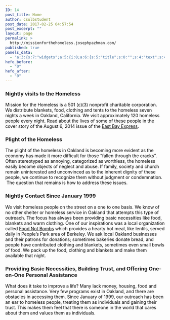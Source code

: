 ```yaml
---
ID: 14
post_title: Home
author: csulbstudent
post_date: 2017-02-25 04:57:54
post_excerpt: ""
layout: page
permalink: >
  http://missionforthehomeless.josephpazhman.com/
published: true
panels_data:
  - 'a:3:{s:7:"widgets";a:5:{i:0;a:6:{s:5:"title";s:0:"";s:4:"text";s:43:"<div class="usual usage">[wds id="1"]</div>";s:20:"text_selected_editor";s:7:"tinymce";s:5:"autop";b:1;s:12:"_sow_form_id";s:13:"58cc216e584da";s:11:"panels_info";a:7:{s:5:"class";s:31:"SiteOrigin_Widget_Editor_Widget";s:3:"raw";b:0;s:4:"grid";i:0;s:4:"cell";i:0;s:2:"id";i:0;s:9:"widget_id";s:36:"52595009-2ba9-4dc0-ab86-9ab5f2e665ca";s:5:"style";a:1:{s:18:"background_display";s:4:"tile";}}}i:1;a:6:{s:5:"title";s:30:"Nightly visits to the Homeless";s:4:"text";s:508:"<p><span style="color: #000000;">Mission for the Homeless is a 501 (c)(3) nonprofit charitable corporation. We distribute blankets, food, clothing and tents to the homeless seven nights a week in Oakland, California. We visit approximately 120 homeless people every night. Read about the lives of some of these people in the cover story of the August 6, 2014 issue of the <a style="color: #000000;" href="http://www.eastbayexpress.com/general/flash/2014/08-06-2014/">East Bay Express</a>. </span></p>";s:20:"text_selected_editor";s:7:"tinymce";s:5:"autop";b:1;s:12:"_sow_form_id";s:13:"58cc20f3bc822";s:11:"panels_info";a:7:{s:5:"class";s:31:"SiteOrigin_Widget_Editor_Widget";s:3:"raw";b:0;s:4:"grid";i:1;s:4:"cell";i:0;s:2:"id";i:1;s:9:"widget_id";s:36:"52595009-2ba9-4dc0-ab86-9ab5f2e665ca";s:5:"style";a:3:{s:7:"padding";s:23:"-20px -20px -20px -20px";s:18:"background_display";s:4:"tile";s:10:"font_color";s:7:"#000000";}}}i:2;a:6:{s:5:"title";s:22:"Plight of the Homeless";s:4:"text";s:539:"<p><span style="color: #000000;">The plight of the homeless in Oakland is becoming more evident as the economy has made it more difficult for those “fallen through the cracks”. Often stereotyped as annoying, categorized as worthless, the homeless easily become objects of neglect and abuse. If family, society and church remain uninterested and unconvinced as to the inherent dignity of these people, we continue to recognize them without judgment or condemnation.  The question that remains is how to address these issues.</span></p>";s:20:"text_selected_editor";s:7:"tinymce";s:5:"autop";b:1;s:12:"_sow_form_id";s:13:"58cc21af0c60f";s:11:"panels_info";a:7:{s:5:"class";s:31:"SiteOrigin_Widget_Editor_Widget";s:3:"raw";b:0;s:4:"grid";i:1;s:4:"cell";i:0;s:2:"id";i:2;s:9:"widget_id";s:36:"52595009-2ba9-4dc0-ab86-9ab5f2e665ca";s:5:"style";a:2:{s:18:"background_display";s:4:"tile";s:10:"font_color";s:7:"#000000";}}}i:3;a:6:{s:5:"title";s:34:"Nightly Contact Since January 1999";s:4:"text";s:783:"<p><span style="color: #000000;">We visit homeless people on the street on a one to one basis. We know of no other shelter or homeless service in Oakland that attempts this type of outreach. The focus has always been providing basic necessities like food, blankets and warm clothing. One of our inspirations was a local organization called <a style="color: #000000;" href="http://ebfnb.org/">Food Not Bombs</a> which provides a hearty hot meal, like lentils, served daily in People’s Park area of Berkeley. We ask local Oakland businesses and their patrons for donations; sometimes bakeries donate bread, and people have contributed clothing and blankets, sometimes even small bowls of food. We pack up the food, clothing and blankets and make them available that night.</span></p>";s:20:"text_selected_editor";s:7:"tinymce";s:5:"autop";b:1;s:12:"_sow_form_id";s:13:"58cc20e809fe1";s:11:"panels_info";a:7:{s:5:"class";s:31:"SiteOrigin_Widget_Editor_Widget";s:3:"raw";b:0;s:4:"grid";i:1;s:4:"cell";i:1;s:2:"id";i:3;s:9:"widget_id";s:36:"52595009-2ba9-4dc0-ab86-9ab5f2e665ca";s:5:"style";a:2:{s:18:"background_display";s:4:"tile";s:10:"font_color";s:7:"#000000";}}}i:4;a:6:{s:5:"title";s:88:"Providing Basic Necessities, Building Trust, and Offering One-on-One Personal Assistance";s:4:"text";s:451:"<p><span style="color: #000000;">What does it take to improve a life? Many lack money, housing, food and personal assistance. Very few programs exist in Oakland, and there are obstacles in accessing them. Since January of 1999, our outreach has been an ear to homeless people, treating them as individuals and gaining their trust. This makes them feel that there is someone in the world that cares about them and values them as individuals.</span></p>";s:20:"text_selected_editor";s:7:"tinymce";s:5:"autop";b:1;s:12:"_sow_form_id";s:13:"58cc21ad183af";s:11:"panels_info";a:7:{s:5:"class";s:31:"SiteOrigin_Widget_Editor_Widget";s:3:"raw";b:0;s:4:"grid";i:1;s:4:"cell";i:1;s:2:"id";i:4;s:9:"widget_id";s:36:"52595009-2ba9-4dc0-ab86-9ab5f2e665ca";s:5:"style";a:2:{s:18:"background_display";s:4:"tile";s:10:"font_color";s:7:"#000000";}}}}s:5:"grids";a:2:{i:0;a:2:{s:5:"cells";i:1;s:5:"style";a:0:{}}i:1;a:2:{s:5:"cells";i:2;s:5:"style";a:4:{s:13:"bottom_margin";s:5:"-30px";s:6:"gutter";s:4:"50px";s:27:"background_image_attachment";b:0;s:18:"background_display";s:4:"tile";}}}s:10:"grid_cells";a:3:{i:0;a:2:{s:4:"grid";i:0;s:6:"weight";i:1;}i:1;a:2:{s:4:"grid";i:1;s:6:"weight";d:0.5;}i:2;a:2:{s:4:"grid";i:1;s:6:"weight";d:0.5;}}}'
hefo_before:
  - "0"
hefo_after:
  - "0"
---
```

<style>
.wds_bigplay_0,
.wds_slideshow_image_0,
.wds_slideshow_video_0 {
display: block;
}
.wds_bulframe_0 {
display: none; 
background-image: url(''); 
margin: 0px;  
position: absolute;
z-index: 3;
-webkit-transition: left 1s, right 1s;
transition: left 1s, right 1s;
width: 240px;
height: 120px;
}
#wds_container1_0 #wds_container2_0 {
text-align: center;
margin: 0px ;
visibility: hidden;
}
#wds_container1_0 #wds_container2_0 .wds_slideshow_image_wrap_0,
#wds_container1_0 #wds_container2_0 .wds_slideshow_image_wrap_0 * {
box-sizing: border-box;
-moz-box-sizing: border-box;
-webkit-box-sizing: border-box;
}
#wds_container1_0 #wds_container2_0 .wds_slideshow_image_wrap_0 {
background-color: rgba(0, 0, 0, 0.00);
border-width: 0px;
border-style: none;
border-color: #000000;
border-radius: ;
border-collapse: collapse;
display: inline-block;
position: relative;
text-align: center;
width: 100%;
max-width: 800px;
box-shadow: ;
overflow: hidden;
z-index: 0;
}
#wds_container1_0 #wds_container2_0 .wds_slideshow_image_0 {
padding: 0 !important;
margin: 0 !important;
float: none !important;
vertical-align: middle;
background-position: center center;
background-repeat: no-repeat;
background-size: cover;
width: 100%;
}
#wds_container1_0 #wds_container2_0 .wds_slideshow_image_container_0 {
display: /*table*/block;
position: absolute;
text-align: center;
none: 0px;
vertical-align: middle;
width: 100%;
height: /*inherit*/100%;
}
@media only screen and (min-width: 0px) and (max-width: 320px) {
#wds_container1_0 #wds_container2_0 .wds_slideshow_dots_thumbnails_0 {
height: 16px;
width: 64px;
}
#wds_container1_0 #wds_container2_0 .wds_slideshow_dots_0 {
font-size: 12px;
margin: 2px;
width: 12px;
height: 12px;
}
#wds_container1_0 #wds_container2_0 .wds_pp_btn_cont {  
font-size: 20px;
height: 20px;
width: 20px;
}
#wds_container1_0 #wds_container2_0 .wds_left_btn_cont,
#wds_container1_0 #wds_container2_0 .wds_right_btn_cont {
height: 20px;
font-size: 20px;
width: 20px;
}
}
@media only screen and (min-width: 321px) and (max-width: 480px) {
#wds_container1_0 #wds_container2_0 .wds_slideshow_dots_thumbnails_0 {
height: 22px;
width: 88px;
}
#wds_container1_0 #wds_container2_0 .wds_slideshow_dots_0 {
font-size: 18px;
margin: 2px;
width: 18px;
height: 18px;
}
#wds_container1_0 #wds_container2_0 .wds_pp_btn_cont {  
font-size: 30px;
height: 30px;
width: 30px;
}
#wds_container1_0 #wds_container2_0 .wds_left_btn_cont,
#wds_container1_0 #wds_container2_0 .wds_right_btn_cont {
height: 30px;
font-size: 30px;
width: 30px;
}
}
@media only screen and (min-width: 481px) and (max-width: 640px) {
#wds_container1_0 #wds_container2_0 .wds_slideshow_dots_thumbnails_0 {
height: 26px;
width: 104px;
}
#wds_container1_0 #wds_container2_0 .wds_slideshow_dots_0 {
font-size: 20px;
margin: 3px;
width: 20px;
height: 20px;
}
#wds_container1_0 #wds_container2_0 .wds_pp_btn_cont {  
font-size: 40px;
height: 40px;
width: 40px;
}
#wds_container1_0 #wds_container2_0 .wds_left_btn_cont,
#wds_container1_0 #wds_container2_0 .wds_right_btn_cont {
height: 40px;
font-size: 40px;
width: 40px;
}
}
@media only screen and (min-width: 641px) and (max-width: 768px) {
#wds_container1_0 #wds_container2_0 .wds_slideshow_dots_thumbnails_0 {
height: 26px;
width: 104px;
}
#wds_container1_0 #wds_container2_0 .wds_slideshow_dots_0 {
font-size: 20px;
margin: 3px;
width: 20px;
height: 20px;
}
#wds_container1_0 #wds_container2_0 .wds_pp_btn_cont {  
font-size: 40px;
height: 40px;
width: 40px;
}
#wds_container1_0 #wds_container2_0 .wds_left_btn_cont,
#wds_container1_0 #wds_container2_0 .wds_right_btn_cont {
height: 40px;
font-size: 40px;
width: 40px;
}
}
@media only screen and (min-width: 769px) and (max-width: 800px) {
#wds_container1_0 #wds_container2_0 .wds_slideshow_dots_thumbnails_0 {
height: 26px;
width: 104px;
}
#wds_container1_0 #wds_container2_0 .wds_slideshow_dots_0 {
font-size: 20px;
margin: 3px;
width: 20px;
height: 20px;
}
#wds_container1_0 #wds_container2_0 .wds_pp_btn_cont {  
font-size: 40px;
height: 40px;
width: 40px;
}
#wds_container1_0 #wds_container2_0 .wds_left_btn_cont,
#wds_container1_0 #wds_container2_0 .wds_right_btn_cont {
height: 40px;
font-size: 40px;
width: 40px;
}
}
@media only screen and (min-width: 801px) and (max-width: 1024px) {
#wds_container1_0 #wds_container2_0 .wds_slideshow_dots_thumbnails_0 {
height: 26px;
width: 104px;
}
#wds_container1_0 #wds_container2_0 .wds_slideshow_dots_0 {
font-size: 20px;
margin: 3px;
width: 20px;
height: 20px;
}
#wds_container1_0 #wds_container2_0 .wds_pp_btn_cont {  
font-size: 40px;
height: 40px;
width: 40px;
}
#wds_container1_0 #wds_container2_0 .wds_left_btn_cont,
#wds_container1_0 #wds_container2_0 .wds_right_btn_cont {
height: 40px;
font-size: 40px;
width: 40px;
}
}
@media only screen and (min-width: 1025px) and (max-width: 1366px) {
#wds_container1_0 #wds_container2_0 .wds_slideshow_dots_thumbnails_0 {
height: 26px;
width: 104px;
}
#wds_container1_0 #wds_container2_0 .wds_slideshow_dots_0 {
font-size: 20px;
margin: 3px;
width: 20px;
height: 20px;
}
#wds_container1_0 #wds_container2_0 .wds_pp_btn_cont {  
font-size: 40px;
height: 40px;
width: 40px;
}
#wds_container1_0 #wds_container2_0 .wds_left_btn_cont,
#wds_container1_0 #wds_container2_0 .wds_right_btn_cont {
height: 40px;
font-size: 40px;
width: 40px;
}
}
@media only screen and (min-width: 1367px) and (max-width: 1824px) {
#wds_container1_0 #wds_container2_0 .wds_slideshow_dots_thumbnails_0 {
height: 26px;
width: 104px;
}
#wds_container1_0 #wds_container2_0 .wds_slideshow_dots_0 {
font-size: 20px;
margin: 3px;
width: 20px;
height: 20px;
}
#wds_container1_0 #wds_container2_0 .wds_pp_btn_cont {  
font-size: 40px;
height: 40px;
width: 40px;
}
#wds_container1_0 #wds_container2_0 .wds_left_btn_cont,
#wds_container1_0 #wds_container2_0 .wds_right_btn_cont {
height: 40px;
font-size: 40px;
width: 40px;
}
}
@media only screen and (min-width: 1825px) and (max-width: 3000px) {
#wds_container1_0 #wds_container2_0 .wds_slideshow_dots_thumbnails_0 {
height: 26px;
width: 104px;
}
#wds_container1_0 #wds_container2_0 .wds_slideshow_dots_0 {
font-size: 20px;
margin: 3px;
width: 20px;
height: 20px;
}
#wds_container1_0 #wds_container2_0 .wds_pp_btn_cont {  
font-size: 40px;
height: 40px;
width: 40px;
}
#wds_container1_0 #wds_container2_0 .wds_left_btn_cont,
#wds_container1_0 #wds_container2_0 .wds_right_btn_cont {
height: 40px;
font-size: 40px;
width: 40px;
}
}
#wds_container1_0 #wds_container2_0 .wds_slideshow_video_0 {
padding: 0 !important;
margin: 0 !important;
float: none !important;
width: 100%;
vertical-align: middle;
display: inline-block;
}
#wds_container1_0 #wds_container2_0 #wds_slideshow_play_pause_0 {  
color: #000000;
cursor: pointer;
position: relative;
z-index: 13;
width: inherit;
height: inherit;
font-size: inherit;
}
#wds_container1_0 #wds_container2_0 #wds_slideshow_play_pause_0:hover {  
color: #000000;
cursor: pointer;
}
#wds_container1_0 #wds_container2_0 .wds_left-ico_0,
#wds_container1_0 #wds_container2_0 .wds_right-ico_0 {
background-color: rgba(255, 255, 255, 0.00);
border-radius: 20px;
border: 0px none #FFFFFF;
border-collapse: separate;
color: #000000;
left: 0;
top: 0;
-moz-box-sizing: content-box;
box-sizing: content-box;
cursor: pointer;
line-height: 0;
width: inherit;
height: inherit;
font-size: inherit;
position: absolute;
}
#wds_container1_0 #wds_container2_0 .wds_left-ico_0 {
left: -4000px;
}
#wds_container1_0 #wds_container2_0 .wds_right-ico_0 {
left: 4000px;
}
#wds_container1_0 #wds_container2_0 #wds_slideshow_play_pause_0 {
opacity: 0;
filter: "Alpha(opacity=0)";
}
#wds_container1_0 #wds_container2_0 .wds_left-ico_0:hover,
#wds_container1_0 #wds_container2_0 .wds_right-ico_0:hover {
color: #000000;
cursor: pointer;
}
#wds_container1_0 #wds_container2_0 .wds_none_selectable_0 {
-webkit-touch-callout: none;
-webkit-user-select: none;
-khtml-user-select: none;
-moz-user-select: none;
-ms-user-select: none;
user-select: none;
}
#wds_container1_0 #wds_container2_0 .wds_slide_container_0 {
display: table-cell;
margin: 0 auto;
position: absolute;
vertical-align: middle;
width: 100%;
height: 100%;
overflow: hidden;
cursor: inherit;
cursor: inherit;
cursor: inherit;
}
#wds_container1_0 #wds_container2_0 .wds_slide_container_0:active {
cursor: inherit;
cursor: inherit;
cursor: inherit;
}
#wds_container1_0 #wds_container2_0 .wds_slide_bg_0 {
margin: 0 auto;
width: /*inherit*/100%;
height: /*inherit*/100%;
}
#wds_container1_0 #wds_container2_0 .wds_slider_0 {
height: /*inherit*/100%;
width: /*inherit*/100%;
}
#wds_container1_0 #wds_container2_0 .wds_slideshow_image_spun_0 {
width: /*inherit*/100%;
height: /*inherit*/100%;
display: table-cell;
filter: Alpha(opacity=100);
opacity: 1;
position: absolute;
vertical-align: middle;
z-index: 2;
}
#wds_container1_0 #wds_container2_0 .wds_slideshow_image_second_spun_0 {
width: /*inherit*/100%;
height: /*inherit*/100%;
display: table-cell;
filter: Alpha(opacity=0);
opacity: 0;
position: absolute;
vertical-align: middle;
z-index: 1;
}
#wds_container1_0 #wds_container2_0 .wds_grid_0 {
display: none;
height: 100%;
overflow: hidden;
position: absolute;
width: 100%;
}
#wds_container1_0 #wds_container2_0 .wds_gridlet_0 {
opacity: 1;
filter: Alpha(opacity=100);
position: absolute;
}
/* Dots.*/
#wds_container1_0 #wds_container2_0 .wds_slideshow_dots_container_0 {
opacity: 1;
filter: "Alpha(opacity=100)";
}
#wds_container1_0 #wds_container2_0 .wds_slideshow_dots_container_0 {
display: block;
overflow: hidden;
position: absolute;
width: 100%;
bottom: 0;
/*z-index: 17;*/
}
#wds_container1_0 #wds_container2_0 .wds_slideshow_dots_thumbnails_0 {
left: 0px;
font-size: 0;
margin: 0 auto;
position: relative;
z-index: 999;
}
#wds_container1_0 #wds_container2_0 .wds_slideshow_dots_0 {
display: inline-block;
position: relative;
color: #FFFFFF;
cursor: pointer;
z-index: 17;
}
#wds_container1_0 #wds_container2_0 .wds_slideshow_dots_active_0 {
color: #FFFFFF;
opacity: 1;
filter: Alpha(opacity=100);
}
#wds_container1_0 #wds_container2_0 .wds_slideshow_dots_deactive_0 {
}
/* Line timer.*/
#wds_container1_0 #wds_container2_0 .wds_line_timer_container_0 {
display: block;
position: absolute;
overflow: hidden;
top: 0;
z-index: 16;
width: 100%;
height: 5px;
}
#wds_container1_0 #wds_container2_0 .wds_line_timer_0 {
z-index: 17;
width: 0;
height: 5px;
background: #BBBBBB;
opacity: 0.50;
filter: alpha(opacity=50);
}
#wds_container1_0 #wds_container2_0 .wds_slideshow_image_spun1_0 {
display: table; 
width: /*inherit*/100%; 
height: /*inherit*/100%;
}
#wds_container1_0 #wds_container2_0 .wds_slideshow_image_spun2_0 {
display: table-cell; 
vertical-align: middle; 
text-align: center;
overflow: hidden;
}
#wds_container1_0 .wds_loading_img {
background-image: url('http://missionforthehomeless.josephpazhman.com/wp-content/plugins/slider-wd/images/loading/0.gif');
}
</style>
<script>
var wds_global_btn_0 = "right";
var wds_data_0 = [];
var wds_event_stack_0 = [];
var wds_clear_layers_effects_in_0 = [];
var wds_clear_layers_effects_out_0 = [];
var wds_clear_layers_effects_out_before_change_0 = [];
if (0) {
var wds_duration_for_change_0 = 500;
var wds_duration_for_clear_effects_0 = 530;
}
else {
var wds_duration_for_change_0 = 0;
var wds_duration_for_clear_effects_0 = 0;
}
wds_clear_layers_effects_in_0["0"] = [];
wds_clear_layers_effects_out_0["0"] = [];
wds_clear_layers_effects_out_before_change_0["0"] = [];
wds_data_0["0"] = [];
wds_data_0["0"]["id"] = "8";
wds_data_0["0"]["image_url"] = "http://missionforthehomeless.josephpazhman.com/wp-content/uploads/2017/03/youngboy.jpg";
wds_data_0["0"]["thumb_url"] = "http://missionforthehomeless.josephpazhman.com/wp-content/uploads/2017/03/youngboy-150x150.jpg";
wds_data_0["0"]["is_video"] = "image";
wds_data_0["0"]["slide_layers_count"] = 0;
wds_data_0["0"]["bg_fit"] = "cover";
wds_data_0["0"]["bull_position"] = "bottom";
wds_data_0["0"]["image_thumb_url"] = "http://missionforthehomeless.josephpazhman.com/wp-content/uploads/2017/03/youngboy-150x150.jpg";
wds_clear_layers_effects_in_0["1"] = [];
wds_clear_layers_effects_out_0["1"] = [];
wds_clear_layers_effects_out_before_change_0["1"] = [];
wds_data_0["1"] = [];
wds_data_0["1"]["id"] = "5";
wds_data_0["1"]["image_url"] = "http://missionforthehomeless.josephpazhman.com/wp-content/uploads/2017/03/IMG_3711.jpg";
wds_data_0["1"]["thumb_url"] = "http://missionforthehomeless.josephpazhman.com/wp-content/uploads/2017/03/IMG_3711-150x150.jpg";
wds_data_0["1"]["is_video"] = "image";
wds_data_0["1"]["slide_layers_count"] = 0;
wds_data_0["1"]["bg_fit"] = "cover";
wds_data_0["1"]["bull_position"] = "bottom";
wds_data_0["1"]["image_thumb_url"] = "http://missionforthehomeless.josephpazhman.com/wp-content/uploads/2017/03/IMG_3711-150x150.jpg";
wds_clear_layers_effects_in_0["2"] = [];
wds_clear_layers_effects_out_0["2"] = [];
wds_clear_layers_effects_out_before_change_0["2"] = [];
wds_data_0["2"] = [];
wds_data_0["2"]["id"] = "6";
wds_data_0["2"]["image_url"] = "http://missionforthehomeless.josephpazhman.com/wp-content/uploads/2017/04/dnb2014missionforhomeless36.jpg";
wds_data_0["2"]["thumb_url"] = "http://missionforthehomeless.josephpazhman.com/wp-content/uploads/2017/04/dnb2014missionforhomeless36-150x150.jpg";
wds_data_0["2"]["is_video"] = "image";
wds_data_0["2"]["slide_layers_count"] = 0;
wds_data_0["2"]["bg_fit"] = "cover";
wds_data_0["2"]["bull_position"] = "bottom";
wds_data_0["2"]["image_thumb_url"] = "http://missionforthehomeless.josephpazhman.com/wp-content/uploads/2017/04/dnb2014missionforhomeless36-150x150.jpg";
wds_clear_layers_effects_in_0["3"] = [];
wds_clear_layers_effects_out_0["3"] = [];
wds_clear_layers_effects_out_before_change_0["3"] = [];
wds_data_0["3"] = [];
wds_data_0["3"]["id"] = "7";
wds_data_0["3"]["image_url"] = "http://missionforthehomeless.josephpazhman.com/wp-content/uploads/2017/04/dnb2014missionforhomeless68.jpg";
wds_data_0["3"]["thumb_url"] = "http://missionforthehomeless.josephpazhman.com/wp-content/uploads/2017/04/dnb2014missionforhomeless68-150x150.jpg";
wds_data_0["3"]["is_video"] = "image";
wds_data_0["3"]["slide_layers_count"] = 0;
wds_data_0["3"]["bg_fit"] = "cover";
wds_data_0["3"]["bull_position"] = "bottom";
wds_data_0["3"]["image_thumb_url"] = "http://missionforthehomeless.josephpazhman.com/wp-content/uploads/2017/04/dnb2014missionforhomeless68-150x150.jpg";
</script>
<i id="wds_dots_0_0" class="wds_slideshow_dots_0 fa fa-square wds_slideshow_dots_active_0" onclick="wds_change_image_0(parseInt(jQuery('#wds_current_image_key_0').val()), '0', wds_data_0)">
</i>
<i id="wds_dots_1_0" class="wds_slideshow_dots_0 fa fa-square-o wds_slideshow_dots_deactive_0" onclick="wds_change_image_0(parseInt(jQuery('#wds_current_image_key_0').val()), '1', wds_data_0)">
</i>
<i id="wds_dots_2_0" class="wds_slideshow_dots_0 fa fa-square-o wds_slideshow_dots_deactive_0" onclick="wds_change_image_0(parseInt(jQuery('#wds_current_image_key_0').val()), '2', wds_data_0)">
</i>
<i id="wds_dots_3_0" class="wds_slideshow_dots_0 fa fa-square-o wds_slideshow_dots_deactive_0" onclick="wds_change_image_0(parseInt(jQuery('#wds_current_image_key_0').val()), '3', wds_data_0)">
</i>
<span class="wds_slideshow_image_spun_0" id="wds_image_id_0_8">
<span class="wds_slideshow_image_spun1_0">
<span class="wds_slideshow_image_spun2_0">
<span img_id="wds_slideshow_image_0" class="wds_slideshow_image_0" onclick="" style="background-image: url('http://missionforthehomeless.josephpazhman.com/wp-content/uploads/2017/03/youngboy.jpg');">
</span>
</span>
</span>
</span>
<span class="wds_slideshow_image_second_spun_0" id="wds_image_id_0_5">
<span class="wds_slideshow_image_spun1_0">
<span class="wds_slideshow_image_spun2_0">
<span img_id="wds_slideshow_image_second_0" class="wds_slideshow_image_0" onclick="" style="">
</span>
</span>
</span>
</span>
<span class="wds_slideshow_image_second_spun_0" id="wds_image_id_0_6">
<span class="wds_slideshow_image_spun1_0">
<span class="wds_slideshow_image_spun2_0">
<span img_id="wds_slideshow_image_second_0" class="wds_slideshow_image_0" onclick="" style="">
</span>
</span>
</span>
</span>
<span class="wds_slideshow_image_second_spun_0" id="wds_image_id_0_7">
<span class="wds_slideshow_image_spun1_0">
<span class="wds_slideshow_image_spun2_0">
<span img_id="wds_slideshow_image_second_0" class="wds_slideshow_image_0" onclick="" style="">
</span>
</span>
</span>
</span>
<input type="hidden" id="wds_current_image_key_0" value="0">
<span class="wds_btn_cont wds_contTableCell" style="position: relative; text-align: left;">
<span class="wds_left_btn_cont">
<span class="wds_left-ico_0" onclick="wds_change_image_0(parseInt(jQuery('#wds_current_image_key_0').val()), (parseInt(jQuery('#wds_current_image_key_0').val()) - wds_iterator_0()) >= 0 ? (parseInt(jQuery('#wds_current_image_key_0').val()) - wds_iterator_0()) % wds_data_0.length : wds_data_0.length - 1, wds_data_0, false, 'left'); return false;">
<i class="fa fa-angle-left"></i>
</span>
</span>
</span>
<span class="wds_btn_cont wds_contTableCell" style="position: relative; text-align: right;">
<span class="wds_right_btn_cont">
<span class="wds_right-ico_0" onclick="wds_change_image_0(parseInt(jQuery('#wds_current_image_key_0').val()), (parseInt(jQuery('#wds_current_image_key_0').val()) + wds_iterator_0()) % wds_data_0.length, wds_data_0, false, 'right'); return false;">
<i class="fa fa-angle-right"></i>
</span>
</span>
</span>
<script>
var wds_global_btn_0 = "right";
var wds_trans_in_progress_0 = false;
var wds_transition_duration_0 = 800;
if (5 < 4) {
if (5 != 0) {
wds_transition_duration_0 = (5 * 1000) / 4;
}
}
var wds_playInterval_0;
var progress = 0;
var bottom_right_deggree_0;
var bottom_left_deggree_0;
var top_left_deggree_0;
var curent_time_deggree_0 = 0;
var circle_timer_animate_0;
function circle_timer_0(angle) {
circle_timer_animate_0 = jQuery({deg: angle}).animate({deg: 360}, {
duration: 5000,
step: function(now) {
curent_time_deggree_0 = now;
if (now >= 0) {
if (now < 271) {
jQuery('#top_right_0').css({
'-moz-transform':'rotate('+now+'deg)',
'-webkit-transform':'rotate('+now+'deg)',
'-o-transform':'rotate('+now+'deg)',
'-ms-transform':'rotate('+now+'deg)',
'transform':'rotate('+now+'deg)',
'-webkit-transform-origin': 'left bottom',
'-ms-transform-origin': 'left bottom',
'-moz-transform-origin': 'left bottom',
'transform-origin': 'left bottom'
});
}
}
if (now >= 90) {
if (now < 271) {
bottom_right_deggree_0 = now - 90;
jQuery('#bottom_right_0').css({
'-moz-transform':'rotate('+bottom_right_deggree_0 +'deg)',
'-webkit-transform':'rotate('+bottom_right_deggree_0 +'deg)',
'-o-transform':'rotate('+bottom_right_deggree_0 +'deg)',
'-ms-transform':'rotate('+bottom_right_deggree_0 +'deg)',
'transform':'rotate('+bottom_right_deggree_0 +'deg)',
'-webkit-transform-origin': 'left top',
'-ms-transform-origin': 'left top',
'-moz-transform-origin': 'left top',
'transform-origin': 'left top'
});
}
}
if (now >= 180) {
if (now < 361) {
bottom_left_deggree_0 = now - 180;
jQuery('#bottom_left_0').css({
'-moz-transform':'rotate('+bottom_left_deggree_0 +'deg)',
'-webkit-transform':'rotate('+bottom_left_deggree_0 +'deg)',
'-o-transform':'rotate('+bottom_left_deggree_0 +'deg)',
'-ms-transform':'rotate('+bottom_left_deggree_0 +'deg)',
'transform':'rotate('+bottom_left_deggree_0 +'deg)',
'-webkit-transform-origin': 'right top',
'-ms-transform-origin': 'right top',
'-moz-transform-origin': 'right top',
'transform-origin': 'right top'
});
}
}
if (now >= 270) {
if (now < 361) {
top_left_deggree_0  = now - 270;
jQuery('#top_left_0').css({
'-moz-transform':'rotate('+top_left_deggree_0 +'deg)',
'-webkit-transform':'rotate('+top_left_deggree_0 +'deg)',
'-o-transform':'rotate('+top_left_deggree_0 +'deg)',
'-ms-transform':'rotate('+top_left_deggree_0 +'deg)',
'transform':'rotate('+top_left_deggree_0 +'deg)',
'-webkit-transform-origin': 'right bottom',
'-ms-transform-origin': 'right bottom',
'-moz-transform-origin': 'right bottom',
'transform-origin': 'right bottom'
});
}
}
}
});
}
/* Stop autoplay.*/
window.clearInterval(wds_playInterval_0);
var wds_current_key_0 = '0';
var wds_current_filmstrip_pos_0 = 0;
function wds_move_dots_0() {
var image_left = jQuery(".wds_slideshow_dots_active_0").position().left;
var image_right = jQuery(".wds_slideshow_dots_active_0").position().left + jQuery(".wds_slideshow_dots_active_0").outerWidth(true);
var wds_dots_width = jQuery(".wds_slideshow_dots_container_0").outerWidth(true);
var wds_dots_thumbnails_width = jQuery(".wds_slideshow_dots_thumbnails_0").outerWidth(true);
var long_filmstrip_cont_left = jQuery(".wds_slideshow_dots_thumbnails_0").position().left;
var long_filmstrip_cont_right = Math.abs(jQuery(".wds_slideshow_dots_thumbnails_0").position().left) + wds_dots_width;
if (wds_dots_width > wds_dots_thumbnails_width) {
return;
}
if (image_left < Math.abs(long_filmstrip_cont_left)) {
jQuery(".wds_slideshow_dots_thumbnails_0").animate({
left: -image_left
}, {
duration: 500
});
}
else if (image_right > long_filmstrip_cont_right) {
jQuery(".wds_slideshow_dots_thumbnails_0").animate({
left: -(image_right - wds_dots_width)
}, {
duration: 500
});
}
}
function wds_testBrowser_cssTransitions_0() {
return wds_testDom_0('Transition');
}
function wds_testBrowser_cssTransforms3d_0() {
return wds_testDom_0('Perspective');
}
function wds_testDom_0(prop) {
/* Browser vendor DOM prefixes.*/
var domPrefixes = ['', 'Webkit', 'Moz', 'ms', 'O', 'Khtml'];
var i = domPrefixes.length;
while (i--) {
if (typeof document.body.style[domPrefixes[i] + prop] !== 'undefined') {
return true;
}
}
return false;
}
function wds_set_dots_class_0() {
jQuery(".wds_slideshow_dots_0").removeClass("wds_slideshow_dots_active_0").addClass("wds_slideshow_dots_deactive_0");
jQuery("#wds_dots_" + wds_current_key_0 + "_0").removeClass("wds_slideshow_dots_deactive_0").addClass("wds_slideshow_dots_active_0");
jQuery(".wds_slideshow_dots_0").removeClass("fa-square").addClass("fa-square-o");
jQuery("#wds_dots_" + wds_current_key_0 + "_0").removeClass("fa-square-o").addClass("fa-square");
}
function wds_grid_0(cols, rows, ro, tx, ty, sc, op, current_image_class, next_image_class, direction, random, roy, easing) {
/* If browser does not support CSS transitions.*/
if (!wds_testBrowser_cssTransitions_0()) {
return wds_fallback_0(current_image_class, next_image_class, direction);
}
wds_trans_in_progress_0 = true;
/* Set active thumbnail.*/
wds_set_dots_class_0();
/* The time (in ms) added to/subtracted from the delay total for each new gridlet.*/
var count = (wds_transition_duration_0) / (cols + rows);
/* Gridlet creator (divisions of the image grid, positioned with background-images to replicate the look of an entire slide image when assembled)*/
function wds_gridlet(width, height, top, img_top, left, img_left, src, imgWidth, imgHeight, c, r) {
var delay = random ? Math.floor((cols + rows) * count * Math.random()) : (c + r) * count;
/* Return a gridlet elem with styles for specific transition.*/
var grid_div = jQuery('<span class="wds_gridlet_0" ></span>').css({
display: "block",
width : imgWidth,/*"100%"*/
height : jQuery(".wds_slideshow_image_spun_0").height() + "px",
top : -top,
left : -left,
backgroundImage : src,
backgroundSize: jQuery(".wds_slideshow_image_0").css("background-size"),
backgroundPosition: jQuery(".wds_slideshow_image_0").css("background-position"),
/*backgroundColor: jQuery(".wds_slideshow_image_wrap_0").css("background-color"),*/
backgroundRepeat: 'no-repeat'
});
return jQuery('<span class="wds_gridlet_0" ></span>').css({
display: "block",
width : width,/*"100%"*/
height : height,
top : top,
left : left,
backgroundSize : imgWidth + 'px ' + imgHeight + 'px',
backgroundPosition : img_left + 'px ' + img_top + 'px',
backgroundRepeat: 'no-repeat',
overflow: "hidden",
transition : 'all ' + wds_transition_duration_0 + 'ms ' + easing + ' ' + delay + 'ms',
transform : 'none'
}).append(grid_div);
}
/* Get the current slide's image.*/
var cur_img = jQuery(current_image_class).find('span[img_id^="wds_slideshow_image"]');
/* Create a grid to hold the gridlets.*/
var grid = jQuery('<span style="display: block;" ></span>').addClass('wds_grid_0');
/* Prepend the grid to the next slide (i.e. so it's above the slide image).*/
jQuery(current_image_class).prepend(grid);
/* vars to calculate positioning/size of gridlets*/
var cont = jQuery(".wds_slide_bg_0");
var imgWidth = cur_img.width();
var imgHeight = cur_img.height();
var contWidth = cont.width(),
contHeight = cont.height(),
imgSrc = cur_img.css('background-image'),/*.replace('/thumb', ''),*/
colWidth = Math.floor(contWidth / cols),
rowHeight = Math.floor(contHeight / rows),
colRemainder = contWidth - (cols * colWidth),
colAdd = Math.ceil(colRemainder / cols),
rowRemainder = contHeight - (rows * rowHeight),
rowAdd = Math.ceil(rowRemainder / rows),
leftDist = 0,
img_leftDist = (jQuery(".wds_slide_bg_0").width() - cur_img.width()) / 2;
/* tx/ty args can be passed as 'auto'/'min-auto' (meaning use slide width/height or negative slide width/height).*/
tx = tx === 'auto' ? contWidth : tx;
tx = tx === 'min-auto' ? - contWidth : tx;
ty = ty === 'auto' ? contHeight : ty;
ty = ty === 'min-auto' ? - contHeight : ty;
/* Loop through cols*/
for (var i = 0; i < cols; i++) {
var topDist = 0,
img_topDst = (jQuery(".wds_slide_bg_0").height() - cur_img.height()) / 2,
newColWidth = colWidth;
/* If imgWidth (px) does not divide cleanly into the specified number of cols, adjust individual col widths to create correct total.*/
if (colRemainder > 0) {
var add = colRemainder >= colAdd ? colAdd : colRemainder;
newColWidth += add;
colRemainder -= add;
}
/* Nested loop to create row gridlets for each col.*/
for (var j = 0; j < rows; j++)  {
var newRowHeight = rowHeight,
newRowRemainder = rowRemainder;
/* If contHeight (px) does not divide cleanly into the specified number of rows, adjust individual row heights to create correct total.*/
if (newRowRemainder > 0) {
add = newRowRemainder >= rowAdd ? rowAdd : rowRemainder;
newRowHeight += add;
newRowRemainder -= add;
}
/* Create & append gridlet to grid.*/
grid.append(wds_gridlet(newColWidth, newRowHeight, topDist, img_topDst, leftDist, img_leftDist, imgSrc, imgWidth, imgHeight, i, j));
topDist += newRowHeight;
img_topDst -= newRowHeight;
}
img_leftDist -= newColWidth;
leftDist += newColWidth;
}
/* Show grid & hide the image it replaces.*/
grid.show();
cur_img.css('opacity', 0);
/* Add identifying classes to corner gridlets (useful if applying border radius).*/
grid.children().first().addClass('rs-top-left');
grid.children().last().addClass('rs-bottom-right');
grid.children().eq(rows - 1).addClass('rs-bottom-left');
grid.children().eq(- rows).addClass('rs-top-right');
/* Execution steps.*/
setTimeout(function () {
grid.children().css({
opacity: op,
transform: 'rotate('+ ro +'deg) rotateY('+ roy +'deg) translateX('+ tx +'px) translateY('+ ty +'px) scale('+ sc +')'
});
}, 1);
jQuery(next_image_class).css('opacity', 1);
/* After transition.*/
var cccount = 0;
var obshicccount = cols * rows;
grid.children().one('webkitTransitionEnd transitionend otransitionend oTransitionEnd mstransitionend', jQuery.proxy(wds_after_trans_each));
function wds_after_trans_each() {
if (++cccount == obshicccount) {
wds_after_trans();
}
}
function wds_after_trans() {
jQuery(current_image_class).css({'opacity' : 0, 'z-index': 1});
jQuery(next_image_class).css({'opacity' : 1, 'z-index' : 2});
cur_img.css('opacity', 1);
grid.remove();
wds_trans_in_progress_0 = false;
if (typeof wds_event_stack_0 !== 'undefined') {
if (wds_event_stack_0.length > 0) {
key = wds_event_stack_0[0].split("-");
wds_event_stack_0.shift();
wds_change_image_0(key[0], key[1], wds_data_0, true, direction);
}
}
}
}
function wds_none_0(current_image_class, next_image_class, direction) {
jQuery(current_image_class).css({'opacity' : 0, 'z-index': 1});
jQuery(next_image_class).css({'opacity' : 1, 'z-index' : 2});
/* Set active thumbnail.*/
wds_set_dots_class_0();
}
function wds_fade_0(current_image_class, next_image_class, direction) {
/* Set active thumbnail.*/
wds_set_dots_class_0();
if (wds_testBrowser_cssTransitions_0()) {
jQuery(next_image_class).css('transition', 'opacity ' + wds_transition_duration_0 + 'ms linear');
jQuery(current_image_class).css({'opacity' : 0, 'z-index': 1});
jQuery(next_image_class).css({'opacity' : 1, 'z-index' : 2});
}
else {
jQuery(current_image_class).animate({'opacity' : 0, 'z-index' : 1}, wds_transition_duration_0);
jQuery(next_image_class).animate({
'opacity' : 1,
'z-index': 2
}, {
duration: wds_transition_duration_0,
complete: function () {  }
});
/* For IE.*/
jQuery(current_image_class).fadeTo(wds_transition_duration_0, 0);
jQuery(next_image_class).fadeTo(wds_transition_duration_0, 1);
}
}  
function wds_sliceH_0(current_image_class, next_image_class, direction) {
if (direction == 'right') {
var translateX = 'min-auto';
}
else if (direction == 'left') {
var translateX = 'auto';
}
wds_grid_0(1, 8, 0, translateX, 0, 1, 0, current_image_class, next_image_class, direction, 0, 0, 'ease-in-out');
}
function wds_fan_0(current_image_class, next_image_class, direction) {
if (direction == 'right') {
var rotate = 45;
var translateX = 100;
}
else if (direction == 'left') {
var rotate = -45;
var translateX = -100;
}
wds_grid_0(1, 10, rotate, translateX, 0, 1, 0, current_image_class, next_image_class, direction, 0, 0, 'ease-in-out');
}
function wds_scaleIn_0(current_image_class, next_image_class, direction) {
wds_grid_0(1, 1, 0, 0, 0, 0.5, 0, current_image_class, next_image_class, direction, 0, 0, 'ease-in-out');
}
function wds_iterator_0() {
var iterator = 1;
if (0) {
iterator = Math.floor((wds_data_0.length - 1) * Math.random() + 1);
}
else if (0) {
if (wds_global_btn_0 == "left") {
iterator = -1;
}
if ('1' == 0) {
if (parseInt(jQuery('#wds_current_image_key_0').val()) == 0) {
iterator = 1;
}
}
}
return iterator;
}
function wds_change_image_0(current_key, key, wds_data_0, from_effect, btn) {
if (typeof btn == "undefined") {
var btn = "";
}
if (wds_data_0[key]["is_video"] == 'image') {
jQuery('<img />').attr("src", wds_data_0[key]["image_url"])
.load(function() {
jQuery(this).remove();
wds_change_image_when_loaded_0(current_key, key, wds_data_0, from_effect, btn);
})
.error(function() {
jQuery(this).remove();
wds_change_image_when_loaded_0(current_key, key, wds_data_0, from_effect, btn);
});
}
else {
wds_change_image_when_loaded_0(current_key, key, wds_data_0, from_effect, btn);
}
}
function wds_change_image_when_loaded_0(current_key, key, wds_data_0, from_effect, btn) {
/* Pause videos.*/
jQuery("#wds_slideshow_image_container_0").find("iframe").each(function () {
if (typeof jQuery(this)[0].contentWindow != "undefined") {
jQuery(this)[0].contentWindow.postMessage('{"event":"command","func":"stopVideo","args":""}', '*');
jQuery(this)[0].contentWindow.postMessage('{ "method": "stop" }', "*");
jQuery(this)[0].contentWindow.postMessage('stop', '*');
}
});
/* Pause layer videos.*/
jQuery(".wds_video_layer_frame_0").each(function () {
if (typeof jQuery(this)[0].contentWindow != "undefined") {
jQuery(this)[0].contentWindow.postMessage('{"event":"command","func":"pauseVideo","args":""}', '*');
jQuery(this)[0].contentWindow.postMessage('{ "method": "pause" }', "*");
jQuery(this)[0].contentWindow.postMessage('pause', '*');
}
});
if (wds_data_0[key]) {
if (jQuery('.wds_ctrl_btn_0').hasClass('fa-pause') || ('1')) {
play_0();
}
if (!from_effect) {
/* Change image key.*/
jQuery("#wds_current_image_key_0").val(key);
if (current_key == '-1') { /* Filmstrip.*/
current_key = jQuery(".wds_slideshow_thumb_active_0").children("img").attr("image_key");
}
else if (current_key == '-2') { /* Dots.*/
/*current_key = jQuery(".wds_slideshow_dots_active_0").attr("image_key");*/
currId = jQuery(".wds_slideshow_dots_active_0").attr("id");
current_key = currId.replace('wds_dots_', '').replace('_0', '');
}
}
if (wds_trans_in_progress_0) {
wds_event_stack_0.push(current_key + '-' + key);
return;
}
if (btn == "") {
var direction = 'right';
var int_curr_key = parseInt(wds_current_key_0);
var int_key = parseInt(key);
var last_pos = wds_data_0.length - 1;
if (int_curr_key > int_key) {
direction = 'left';
}
else if (int_curr_key == int_key) {
return;
}
if (int_key == 0) {
if (int_curr_key == last_pos) {
direction = 'right';
}
}
if (int_key == last_pos) {
if (int_curr_key == 0) {
direction = 'left';
}
}
}
else {
direction = btn;
}
if (1) {
if (0) {
if (direction == "left") {
wds_global_btn_0 = "left";
}
else if (direction == "right") {
wds_global_btn_0 = "right";
}
}
}
/* Set active thumbnail position.*/
wds_current_filmstrip_pos_0 = key * (jQuery(".wds_slideshow_filmstrip_thumbnail_0").width() + 2 + 2 * 0);
wds_current_key_0 = key;
/* Change image id.*/
jQuery("div[img_id=wds_slideshow_image_0]").attr('image_id', wds_data_0[key]["id"]);
var current_image_class = "#wds_image_id_0_" + wds_data_0[current_key]["id"];
var next_image_class = "#wds_image_id_0_" + wds_data_0[key]["id"];
if (wds_data_0[key]["is_video"] == 'image') {
jQuery(next_image_class).find(".wds_slideshow_image_0").css("background-image", 'url("' + wds_data_0[key]["image_url"] + '")');
}
var current_slide_layers_count = wds_data_0[current_key]["slide_layers_count"];
var next_slide_layers_count = wds_data_0[key]["slide_layers_count"];
/* Clear layers before image change.*/
function set_layer_effect_out_before_change(m) {
wds_clear_layers_effects_out_before_change_0[current_key][m] = setTimeout(function() {
if (wds_data_0[current_key]["layer_" + m + "_type"] != 'social') {
jQuery('#wds_0_slide' + wds_data_0[current_key]["id"] + '_layer' + wds_data_0[current_key]["layer_" + m + "_id"]).css('-webkit-animation-duration' , 0.6 + 's').css('animation-duration' , 0.6 + 's');
jQuery('#wds_0_slide' + wds_data_0[current_key]["id"] + '_layer' + wds_data_0[current_key]["layer_" + m + "_id"]).removeClass().addClass( wds_data_0[current_key]["layer_" + m + "_layer_effect_out"] + ' wds_animated');
jQuery('#wds_0_slide' + wds_data_0[current_key]["id"] + '_layer' + wds_data_0[current_key]["layer_" + m + "_id"]).addClass(jQuery('#wds_0_slide' + wds_data_0[current_key]["id"] + '_layer' + wds_data_0[current_key]["layer_" + m + "_id"]).data("class"));
}
else {
jQuery('#wds_0_slide' + wds_data_0[current_key]["id"] + '_layer' + wds_data_0[current_key]["layer_" + m + "_id"]).css('-webkit-animation-duration' , 0.6 + 's').css('animation-duration' , 0.6 + 's');
jQuery('#wds_0_slide' + wds_data_0[current_key]["id"] + '_layer' + wds_data_0[current_key]["layer_" + m + "_id"]).removeClass().addClass( wds_data_0[current_key]["layer_" + m + "_layer_effect_out"] + ' fa fa-' + wds_data_0[current_key]["layer_" + m + "_social_button"] + ' wds_animated');
}
}, 10);
}
if (0) {
for (var m = 0; m < current_slide_layers_count; m++) {
if (jQuery('#wds_0_slide' + wds_data_0[current_key]["id"] + '_layer' + wds_data_0[current_key]["layer_" + m + "_id"]).css('opacity') != 0) {
set_layer_effect_out_before_change(m);
}
}
}
/* Loop through current slide layers for clear effects.*/
setTimeout(function() {
for (var k = 0; k < current_slide_layers_count; k++) {
clearTimeout(wds_clear_layers_effects_in_0[current_key][k]);
clearTimeout(wds_clear_layers_effects_out_0[current_key][k]);
if (wds_data_0[current_key]["layer_" + k + "_type"] != 'social') {
jQuery('#wds_0_slide' + wds_data_0[current_key]["id"] + '_layer' + wds_data_0[current_key]["layer_" + k + "_id"]).removeClass().addClass('wds_layer_'+ wds_data_0[current_key]["layer_" + k + "_id"]);
}
else {
jQuery('#wds_0_slide' + wds_data_0[current_key]["id"] + '_layer' + wds_data_0[current_key]["layer_" + k + "_id"]).removeClass().addClass('fa fa-' + wds_data_0[current_key]["layer_" + k + "_social_button"] + ' wds_layer_' + wds_data_0[current_key]["layer_" + k + "_id"]);
}
}
}, wds_duration_for_clear_effects_0);
/* Loop through layers in.*/
for (var j = 0; j < next_slide_layers_count; j++) {
wds_set_layer_effect_in_0(j, key);
}
/* Loop through layers out if pause button not pressed.*/
for (var i = 0; i < next_slide_layers_count; i++) {
wds_set_layer_effect_out_0(i, key);
}
setTimeout(function() {
if (typeof jQuery().finish !== 'undefined') {
if (jQuery.isFunction(jQuery().finish)) {
jQuery(".wds_line_timer_0").finish();
}
}
jQuery(".wds_line_timer_0").css({width: 0});
if (typeof wds_fade_0 == "function") {
wds_fade_0(current_image_class, next_image_class, direction);
}
else {
wds_none_0(current_image_class, next_image_class, direction);
}
if ('top' != 'none') {
if (1 || jQuery('.wds_ctrl_btn_0').hasClass('fa-pause')) {
if ('top' == 'top' || 'top' == 'bottom') {
if (!jQuery(".wds_ctrl_btn_0").hasClass("fa-play")) {
jQuery(".wds_line_timer_0").animate({
width: "100%"
}, {
duration: 5000,
specialEasing: {width: "linear"}
});
}
}
else if ('top' != 'none') {
if (typeof circle_timer_animate_0 !== 'undefined') {
circle_timer_animate_0.stop();
}
jQuery('#top_right_0').css({
'-moz-transform':'rotate(0deg)',
'-webkit-transform':'rotate(0deg)',
'-o-transform':'rotate(0deg)',
'-ms-transform':'rotate(0deg)',
'transform':'rotate(0deg)',
'-webkit-transform-origin': 'left bottom',
'-ms-transform-origin': 'left bottom',
'-moz-transform-origin': 'left bottom',
'transform-origin': 'left bottom'
});
jQuery('#bottom_right_0').css({
'-moz-transform':'rotate(0deg)',
'-webkit-transform':'rotate(0deg)',
'-o-transform':'rotate(0deg)',
'-ms-transform':'rotate(0deg)',
'transform':'rotate(0deg)',
'-webkit-transform-origin': 'left top',
'-ms-transform-origin': 'left top',
'-moz-transform-origin': 'left top',
'transform-origin': 'left top'
});
jQuery('#bottom_left_0').css({
'-moz-transform':'rotate(0deg)',
'-webkit-transform':'rotate(0deg)',
'-o-transform':'rotate(0deg)',
'-ms-transform':'rotate(0deg)',
'transform':'rotate(0deg)',
'-webkit-transform-origin': 'right top',
'-ms-transform-origin': 'right top',
'-moz-transform-origin': 'right top',
'transform-origin': 'right top'
});
jQuery('#top_left_0').css({
'-moz-transform':'rotate(0deg)',
'-webkit-transform':'rotate(0deg)',
'-o-transform':'rotate(0deg)',
'-ms-transform':'rotate(0deg)',
'transform':'rotate(0deg)',
'-webkit-transform-origin': 'right bottom',
'-ms-transform-origin': 'right bottom',
'-moz-transform-origin': 'right bottom',
'transform-origin': 'right bottom'
});	
if (!jQuery(".wds_ctrl_btn_0").hasClass("fa-play")) {
/* Begin circle timer on next.*/				  		
circle_timer_0(0);
}
else {
curent_time_deggree_0 = 0;
}
}
}
}
wds_move_dots_0();
if (wds_data_0[key]["is_video"] != 'image') {
jQuery("#wds_slideshow_play_pause_0").css({display: 'none'});
}
else {
jQuery("#wds_slideshow_play_pause_0").css({display: ''});
}
}, wds_duration_for_change_0);
}
wds_window_fixed_size0(next_image_class);
}
function wds_resize_slider_0() {
var full_width = (jQuery(window).width() <= parseInt(0) || 0) ? 1 : 0;
wds_glb_margin_0 = parseInt('0');
if ('style' == 'text') {
wds_set_text_dots_cont(0);
}
var slide_orig_width = 800;
var slide_orig_height = 400;
/* var slide_width = jQuery("#wds_container1_0").parent().width(); */
var slide_width = wds_get_overall_parent(jQuery("#wds_container1_0"));
if (slide_width > slide_orig_width) {
slide_width = slide_orig_width;
}
var ratio = slide_width / (slide_orig_width + 2 * wds_glb_margin_0);
if (full_width) {
ratio = jQuery(window).width() / slide_orig_width;
/* wds_glb_margin_0 *= ratio; */
slide_orig_width = jQuery(window).width()/*  - (2 * wds_glb_margin_0) */;
slide_orig_height = 400 * slide_orig_width / 800;
slide_width = jQuery(window).width()/*  - (2 * wds_glb_margin_0) */;
wds_full_width_0();
}
else if (parseInt(0)) {
jQuery(".wds_slideshow_image_wrap_0").removeAttr("style");
}
wds_glb_margin_0 = parseInt('0');
wds_glb_margin_0 *= ratio;
if (!full_width) {
slide_orig_height -= wds_glb_margin_0;
}
jQuery("#wds_container2_0").css("margin", wds_glb_margin_0 + "px " + (full_width ? 0 : '') + "");
var slide_height = slide_orig_height;
if (slide_orig_width > slide_width) {
slide_height = Math.floor(slide_width * slide_orig_height / slide_orig_width);
}
jQuery(".wds_slideshow_image_wrap_0, #wds_container2_0").height(slide_height + 0);
jQuery(".wds_slideshow_image_container_0").height(slide_height);
jQuery(".wds_slideshow_image_0").height(slide_height);
jQuery(".wds_slideshow_video_0").height(slide_height);
jQuery(".wds_slideshow_image_0 img").each(function () {
var wds_theImage = new Image();
wds_theImage.src = jQuery(this).attr("src");
var wds_origWidth = wds_theImage.width;
var wds_origHeight = wds_theImage.height;
if (typeof wds_theImage.remove != 'undefined') {
wds_theImage.remove();
}
var wds_imageWidth = jQuery(this).attr("wds_image_width");
var wds_imageHeight = jQuery(this).attr("wds_image_height");
var wds_width = wds_imageWidth;
if (wds_imageWidth > wds_origWidth) {
wds_width = wds_origWidth;
}
var wds_height = wds_imageHeight;
if (wds_imageHeight > wds_origHeight) {
wds_height = wds_origHeight;
}
jQuery(this).css({
maxWidth: (parseFloat(wds_imageWidth) * ratio) + "px",
maxHeight: (parseFloat(wds_imageHeight) * ratio) + "px",
});
if (jQuery(this).attr("wds_scale") != "on") {
jQuery(this).css({
width: (parseFloat(wds_imageWidth) * ratio) + "px",
height: (parseFloat(wds_imageHeight) * ratio) + "px"
});
}
else if (wds_imageWidth > wds_origWidth || wds_imageHeight > wds_origHeight) {
if (wds_origWidth / wds_imageWidth > wds_origHeight / wds_imageHeight) {
jQuery(this).css({
width: (parseFloat(wds_imageWidth) * ratio) + "px"
});
}
else {
jQuery(this).css({
height: (parseFloat(wds_imageHeight) * ratio) + "px"
});
}
}
});
jQuery(".wds_slideshow_image_0 span, .wds_slideshow_image_0 i").each(function () {
jQuery(this).css({
fontSize: (parseFloat(jQuery(this).attr("wds_fsize")) * ratio) + "px",
lineHeight: "1.25em",
paddingLeft: (parseFloat(jQuery(this).attr("wds_fpaddingl")) * ratio) + "px",
paddingRight: (parseFloat(jQuery(this).attr("wds_fpaddingr")) * ratio) + "px",
paddingTop: (parseFloat(jQuery(this).attr("wds_fpaddingt")) * ratio) + "px",
paddingBottom: (parseFloat(jQuery(this).attr("wds_fpaddingb")) * ratio) + "px",
});
});
jQuery(".wds_slideshow_image_0 [data-type='wds_text_parent']").each(function () {
var id = jQuery(this).attr("id");
if (wds_data_0[jQuery("#" + id).data("row-key")]["layer_"+ jQuery("#" + id).data("layer-key") +"_align_layer"] == 1) {
var slider_width = jQuery(".wds_slider_" + 0).outerWidth(); 
var left;
if ((jQuery("#" +  id).offset().left - jQuery(".wds_slideshow_image_0").offset().left) > (slider_width / 2 + jQuery(this).outerWidth() / 2)) {
left = slider_width - jQuery(this).outerWidth();
}
else if ((jQuery("#" +  id).offset().left - jQuery(".wds_slideshow_image_0").offset().left) < (slider_width / 2 - jQuery(this).outerWidth() / 2)) {
left = 0;
}
else {
left = slider_width / 2 - jQuery(this).outerWidth() / 2;
}
var left_percent = (slider_width != 0) ? 100 * left / slider_width : 0;
jQuery("#" +  id).css({left:left_percent + "%"});
}
});
wds_window_fixed_size0("#wds_image_id_0_" + wds_data_0[parseInt(jQuery('#wds_current_image_key_0').val())]["id"]);
}
/* Generate background position for Zoom Fade effect.*/
function wds_genBgPos_0(current_key) {
var bgSizeArray = [0, 70];
var bgSize = bgSizeArray[Math.floor(Math.random() * bgSizeArray.length)];
var bgPosXArray = ['left', 'right'];
var bgPosYArray = ['top', 'bottom'];
var bgPosX = bgPosXArray[Math.floor(Math.random() * bgPosXArray.length)];
var bgPosY = bgPosYArray[Math.floor(Math.random() * bgPosYArray.length)];
jQuery(current_key + " .wds_slideshow_image_0").css({
backgroundPosition: bgPosX + " " + bgPosY,
backgroundSize : (100 + bgSize) + "% " + (100 + bgSize) + "%",
webkitAnimation: ' wdszoom' + bgSize + ' 5.5s linear 0s alternate infinite',
mozAnimation: ' wdszoom' + bgSize + ' 5.5s linear 0s alternate infinite',
animation: ' wdszoom' + bgSize + ' 5.5s linear 0s alternate infinite'
});
}
jQuery(window).resize(function () {
wds_resize_slider_0();
});
function wds_full_width_0() {
var left = jQuery("#wds_container1_0").offset().left;
jQuery(".wds_slideshow_image_wrap_0").css({
left: (-left/*  + wds_glb_margin_0 */) + "px",
width: (jQuery(window).width()/*  - (2 * wds_glb_margin_0) */) + "px",
maxWidth: "none"
});
}
if ("http://missionforthehomeless.josephpazhman.com/wp-content/uploads/2017/03/youngboy.jpg" != '') {
jQuery('<img />').attr("src", "http://missionforthehomeless.josephpazhman.com/wp-content/uploads/2017/03/youngboy.jpg").load(function() {
jQuery(this).remove();
wds_ready_0();
});
}
else {
jQuery(document).ready(function () {
wds_ready_0();
});
}
if ('0' == 1) {
jQuery(window).scroll(function () {
wds_window_fixed_pos0();
});
}
function wds_window_fixed_size0(id) {
if ('0' != 1 || wds_data_0[parseInt(jQuery('#wds_current_image_key_0').val())]["is_video"] != 'image') {
return;
}
var image = new Image();
image.src = jQuery(id + " .wds_slideshow_image_0").css('background-image').replace(/url\(|\)$|"/ig, '');
var slide_bg_width = image.width;
var slide_bg_height = image.height;
if (typeof image.remove != 'undefined') {
image.remove();
}
var window_height = jQuery(window).height();
var window_width = jQuery(window).width();
var width, height;
if ('cover' == 'cover' || 'cover' == 'contain') {
var scale = Math.max(window_width / slide_bg_width, window_height / slide_bg_height);
width = slide_bg_width * scale;
height = slide_bg_height * scale;
}
else {
width = window_width;
height = window_height;
}
jQuery(id + " .wds_slideshow_image_0").css({"background-size": width + "px " + height + "px"});
wds_window_fixed_pos0(id);
}
function wds_window_fixed_pos0(id) {
var cont = (typeof id == "undefined") ? "" : id + " ";
var offset = jQuery(cont + ".wds_slideshow_image_0").offset().top;
var scrtop = jQuery(document).scrollTop();
var sliderheight = jQuery(cont + ".wds_slideshow_image_0").height();
var window_height = jQuery(window).height();
var fixed_pos;
if ('' ) {
if ('center center' == 'right bottom'
|| 'center center' == 'center bottom'
|| 'center center' == 'left bottom') {
pos_retion_height = "100%";
}
else if ('center center' == 'left center'
|| 'center center' == 'center center'
|| 'center center' == 'right center') {
pos_retion_height = "50%";
}
else if ('center center' == 'left top'
|| 'center center' == 'center top'
|| 'center center' == 'right top') {
pos_retion_height = "0%";
}
}
fixed_pos = offset - scrtop - window_height / 2 + sliderheight / 2;
jQuery(cont + ".wds_slideshow_image_0").css({"background-position": "50% " + "calc(50% - " + fixed_pos + "px)"});
if (scrtop < offset + sliderheight) {
if ('' == true) {
jQuery(cont + ".wds_slideshow_image_0").css({"background-position": "" + pos_retion_height + " " + "calc(50% - " + fixed_pos + "px)"});
}
}
}
function wds_ready_0() {
if ('style' == 'text') {
wds_set_text_dots_cont(0);
}
jQuery(".wds_slideshow_image_0 span, .wds_slideshow_image_0 i").each(function () {
jQuery(this).attr("wds_fpaddingl", jQuery(this).css("paddingLeft"));
jQuery(this).attr("wds_fpaddingr", jQuery(this).css("paddingRight"));
jQuery(this).attr("wds_fpaddingt", jQuery(this).css("paddingTop"));
jQuery(this).attr("wds_fpaddingb", jQuery(this).css("paddingBottom"));
});
if (4000) {
jQuery("#wds_container2_0").hover(function () {
jQuery(".wds_right-ico_0").animate({left: 0}, 700, "swing");
jQuery(".wds_left-ico_0").animate({left: 0}, 700, "swing");
jQuery("#wds_slideshow_play_pause_0").animate({opacity: 1, filter: "Alpha(opacity=100)"}, 700, "swing");
}, function () {
jQuery(".wds_right-ico_0").css({left: 4000});
jQuery(".wds_left-ico_0").css({left: -4000});
jQuery("#wds_slideshow_play_pause_0").css({opacity: 0, filter: "Alpha(opacity=0)"});
});
}
if (!1) {
jQuery("#wds_container2_0").hover(function () {
jQuery(".wds_slideshow_dots_container_0").animate({opacity: 1, filter: "Alpha(opacity=100)"}, 700, "swing");
}, function () {
jQuery(".wds_slideshow_dots_container_0").css({opacity: 0, filter: "Alpha(opacity=0)"});
});
}
wds_resize_slider_0();
jQuery("#wds_container2_0").css({visibility: 'visible'});
jQuery(".wds_loading").hide();
var curr_img_id = wds_data_0[parseInt(jQuery('#wds_current_image_key_0').val())]["id"];
jQuery("#wds_image_id_0_" + curr_img_id).css('transition', 'opacity ' + wds_transition_duration_0 + 'ms linear');
var isMobile = (/android|webos|iphone|ipad|ipod|blackberry|iemobile|opera mini/i.test(navigator.userAgent.toLowerCase()));
if (isMobile) {
if (1) {
wds_swipe();
}
}
else {
if (0) {
wds_swipe();
}
}
function wds_swipe() {
if (typeof jQuery().swiperight !== 'undefined') {
if (jQuery.isFunction(jQuery().swiperight)) {
jQuery('#wds_container1_0').swiperight(function () {
wds_change_image_0(parseInt(jQuery('#wds_current_image_key_0').val()), (parseInt(jQuery('#wds_current_image_key_0').val()) - wds_iterator_0()) >= 0 ? (parseInt(jQuery('#wds_current_image_key_0').val()) - wds_iterator_0()) % wds_data_0.length : wds_data_0.length - 1, wds_data_0, false, "left");
return false;
});
}
}
if (typeof jQuery().swipeleft !== 'undefined') {
if (jQuery.isFunction(jQuery().swipeleft)) {
jQuery('#wds_container1_0').swipeleft(function () {
wds_change_image_0(parseInt(jQuery('#wds_current_image_key_0').val()), (parseInt(jQuery('#wds_current_image_key_0').val()) + wds_iterator_0()) % wds_data_0.length, wds_data_0, false, "right");
return false;
});
}
}
}
var wds_click = isMobile ? 'touchend' : 'click';
var mousewheelevt = (/Firefox/i.test(navigator.userAgent)) ? "DOMMouseScroll" : "mousewheel"; /* FF doesn't recognize mousewheel as of FF3.x */
var wds_play_pause = 0;
function wds_play_pause_0() {
if (jQuery(".wds_ctrl_btn_0").hasClass("fa-play") || wds_play_pause) {
wds_play_pause = 0;
/* Play.*/
jQuery(".wds_slideshow_play_pause_0").attr("title", "Pause");
jQuery(".wds_slideshow_play_pause_0").attr("class", "wds_ctrl_btn_0 wds_slideshow_play_pause_0 fa fa-pause");
/* Finish current animation and begin the other.*/
if (1) {
if ('top' != 'top') {
if ('top' != 'bottom') {
if (typeof circle_timer_animate_0 !== 'undefined') {
circle_timer_animate_0.stop();
}
circle_timer_0(curent_time_deggree_0);
}
}
}
play_0();
if (0) {
document.getElementById("wds_audio_0").play();
}
}
else {
/* Pause.*/
/* Pause layers out effect.*/
wds_play_pause = 1;
var current_key = jQuery('#wds_current_image_key_0').val();
var current_slide_layers_count = wds_data_0[current_key]["slide_layers_count"];
setTimeout(function() {
for (var k = 0; k < current_slide_layers_count; k++) {
clearTimeout(wds_clear_layers_effects_out_0[current_key][k]);
}
}, wds_duration_for_clear_effects_0);
window.clearInterval(wds_playInterval_0);
jQuery(".wds_slideshow_play_pause_0").attr("title", "Play");
jQuery(".wds_slideshow_play_pause_0").attr("class", "wds_ctrl_btn_0 wds_slideshow_play_pause_0 fa fa-play");
if (0) {
document.getElementById("wds_audio_0").pause();
}
if (typeof jQuery().stop !== 'undefined') {
if (jQuery.isFunction(jQuery().stop)) {
jQuery(".wds_line_timer_0").stop();
}
}
}
}
/* Mouswheel navigation.*/
if (0) {
jQuery('.wds_slide_container_0').bind(mousewheelevt, function(e) {
var evt = window.event || e; /* Equalize event object.*/
evt = evt.originalEvent ? evt.originalEvent : evt; /* Convert to originalEvent if possible.*/
var delta = evt.detail ? evt.detail*(-40) : evt.wheelDelta; /* Check for detail first, because it is used by Opera and FF.*/
if (delta > 0) {
/* Scroll up.*/
wds_change_image_0(parseInt(jQuery('#wds_current_image_key_0').val()), (parseInt(jQuery('#wds_current_image_key_0').val()) - wds_iterator_0()) >= 0 ? (parseInt(jQuery('#wds_current_image_key_0').val()) - wds_iterator_0()) % wds_data_0.length : wds_data_0.length - 1, wds_data_0, false, "left");
}
else {
/* Scroll down.*/
wds_change_image_0(parseInt(jQuery('#wds_current_image_key_0').val()), (parseInt(jQuery('#wds_current_image_key_0').val()) + wds_iterator_0()) % wds_data_0.length, wds_data_0, false, "right");
}
return false;
});
}
/* Keyboard navigation.*/
if (0) {
jQuery(document).on('keydown', function (e) {
if (e.keyCode === 39 || e.keyCode === 38) { /* Right arrow.*/
wds_change_image_0(parseInt(jQuery('#wds_current_image_key_0').val()), (parseInt(jQuery('#wds_current_image_key_0').val()) + wds_iterator_0()) % wds_data_0.length, wds_data_0, false, "right");
}
else if (e.keyCode === 37 || e.keyCode === 40) { /* Left arrow.*/
wds_change_image_0(parseInt(jQuery('#wds_current_image_key_0').val()), (parseInt(jQuery('#wds_current_image_key_0').val()) - wds_iterator_0()) >= 0 ? (parseInt(jQuery('#wds_current_image_key_0').val()) - wds_iterator_0()) % wds_data_0.length : wds_data_0.length - 1, wds_data_0, false, "left");  
}
else if (e.keyCode === 32) { /* Space.*/
wds_play_pause_0();
} 
});
}
/* Play/pause.*/
jQuery("#wds_slideshow_play_pause_0").on(wds_click, function () {
wds_play_pause_0();
});
if (1) {
play_0();
jQuery(".wds_slideshow_play_pause_0").attr("title", "Pause");
jQuery(".wds_slideshow_play_pause_0").attr("class", "wds_ctrl_btn_0 wds_slideshow_play_pause_0 fa fa-pause");
if (0) {
document.getElementById("wds_audio_0").play();
}
if ('top' != 'none') {
if ('top' != 'top') {
if ('top' != 'bottom') {
circle_timer_0(0);
}
}
}
}
function wds_preload_0(preload_key) {
if (wds_data_0[preload_key]["is_video"] == 'image') {
jQuery('<img />')
.load(function() {
jQuery(this).remove();
if (preload_key < wds_data_0.length - 1) wds_preload_0(preload_key + 1);
})
.error(function() {
jQuery(this).remove();
if (preload_key < wds_data_0.length - 1) wds_preload_0(preload_key + 1);
})
.attr("src", wds_data_0[preload_key]["image_url"]);
}
else {
if (preload_key < wds_data_0.length - 1) wds_preload_0(preload_key + 1);
}
}
wds_preload_0(0);
var first_slide_layers_count_0 = wds_data_0[0]["slide_layers_count"];
if (first_slide_layers_count_0) {
/* Loop through layers in.*/
for (var j = 0; j < first_slide_layers_count_0; j++) {
wds_set_layer_effect_in_0(j, 0);
}
/* Loop through layers out.*/
for (var i = 0; i < first_slide_layers_count_0; i++) {
wds_set_layer_effect_out_0(i, 0);
}
}
if ('0' == 1) {
wds_window_fixed_pos0();
}
jQuery(".wds_slideshow_filmstrip_0").hover(function() {
jQuery(".wds_slideshow_filmstrip_left_0 i, .wds_slideshow_filmstrip_right_0 i").animate({opacity: 1, filter: "Alpha(opacity=100)"}, 700, "swing");
}, function () {
jQuery(".wds_slideshow_filmstrip_left_0 i, .wds_slideshow_filmstrip_right_0 i").animate({opacity: 0, filter: "Alpha(opacity=0)"}, 700, "swing");
});
jQuery("#wds_container1_0").hover(function() {
}, function () {
});
jQuery("#wds_slideshow_play_pause_0").on("click", ".fa-play", function() {
});
jQuery("#wds_slideshow_play_pause_0").on("click", ".fa-pause", function() {
});
}
function wds_stop_animation_0() {
window.clearInterval(wds_playInterval_0);
/* Pause layers out effect.*/
var current_key = jQuery('#wds_current_image_key_0').val();
var current_slide_layers_count = wds_data_0[current_key]["slide_layers_count"];			
setTimeout(function() {
for (var k = 0; k < current_slide_layers_count; k++) {
clearTimeout(wds_clear_layers_effects_out_0[current_key][k]);
}
}, wds_duration_for_clear_effects_0);
if (0) {
document.getElementById("wds_audio_0").pause();
}
if (typeof jQuery().stop !== 'undefined') {
if (jQuery.isFunction(jQuery().stop)) {
if ('top' == 'top' || 'top' == 'bottom') {
jQuery(".wds_line_timer_0").stop();
}
else if ('top' != 'none') {
circle_timer_animate_0.stop();
}
}
}
}
function wds_play_animation_0() {
if (jQuery(".wds_ctrl_btn_0").hasClass("fa-play")) {
return;
}
play_0();
if ('top' != 'none') {
if ('top' != 'bottom') {
if ('top' != 'top') {
if (typeof circle_timer_animate_0 !== 'undefined') {
circle_timer_animate_0.stop();
}
circle_timer_0(curent_time_deggree_0);
}
}
}
if (0) {
document.getElementById("wds_audio_0").play();
}
var next_slide_layers_count = wds_data_0[wds_current_key_0]["slide_layers_count"];
for (var i = 0; i < next_slide_layers_count; i++) {
wds_set_layer_effect_out_0(i, wds_current_key_0);
}
}
/* Effects in part.*/		
function wds_set_layer_effect_in_0(j, key) {
var cout;
wds_clear_layers_effects_in_0[key][j] = setTimeout(function(){
cout = jQuery('#wds_0_slide' + wds_data_0[key]["id"] + '_layer' + wds_data_0[key]["layer_" + j + "_id"]);
if (wds_data_0[key]["layer_" + j + "_type"] != 'social') {
cout.css('-webkit-animation-duration' , wds_data_0[key]["layer_" + j + "_duration_eff_in"] / 1000 + 's').css('animation-duration' , wds_data_0[key]["layer_" + j + "_duration_eff_in"] / 1000 + 's');			 
cout.removeClass().addClass( wds_data_0[key]["layer_" + j + "_layer_effect_in"] + ' wds_animated');
jQuery('#wds_0_slide' + wds_data_0[key]["id"] + '_layer' + wds_data_0[key]["layer_" + j + "_id"]).addClass(jQuery('#wds_0_slide' + wds_data_0[key]["id"] + '_layer' + wds_data_0[key]["layer_" + j + "_id"]).data("class"));
}
else {
cout.css('-webkit-animation-duration' , wds_data_0[key]["layer_" + j + "_duration_eff_in"] / 1000 + 's').css('animation-duration' , wds_data_0[key]["layer_" + j + "_duration_eff_in"] / 1000 + 's');	
cout.removeClass().addClass( wds_data_0[key]["layer_" + j + "_layer_effect_in"] + ' fa fa-' + wds_data_0[key]["layer_" + j + "_social_button"] + ' wds_animated');
}
/* Play video on layer in.*/
if (wds_data_0[key]["layer_" + j + "_type"] == "video") {
if (wds_data_0[key]["layer_" + j + "_video_autoplay"] == "on") {
cout.find("iframe").each(function () {
jQuery(this)[0].contentWindow.postMessage('{"event":"command","func":"playVideo","args":""}', '*');
jQuery(this)[0].contentWindow.postMessage('{ "method": "play" }', "*");
});
}
}
var iteration_count = wds_data_0[key]["layer_" + j + "_infinite_in"] == 0 ? 'infinite' : wds_data_0[key]["layer_" + j + "_infinite_in"];
cout.css(
'-webkit-animation-iteration-count', iteration_count
).css(
'animation-iteration-count', iteration_count
);
}, wds_data_0[key]["layer_" + j + "_start"]);
}
/* Effects out part.*/
function wds_set_layer_effect_out_0(i, key) {
var cout;
wds_clear_layers_effects_out_0[key][i] = setTimeout(function() {
cout = jQuery('#wds_0_slide' + wds_data_0[key]["id"] + '_layer' + wds_data_0[key]["layer_" + i + "_id"]);
if (wds_data_0[key]["layer_" + i + "_layer_effect_out"] != 'none') {
if (wds_data_0[key]["layer_" + i + "_type"] != 'social') {
cout.css('-webkit-animation-duration' , wds_data_0[key]["layer_" + i + "_duration_eff_out"] / 1000 + 's').css('animation-duration' , wds_data_0[key]["layer_" + i + "_duration_eff_out"] / 1000 + 's');				 
cout.removeClass().addClass( wds_data_0[key]["layer_" + i + "_layer_effect_out"] + ' wds_animated');
}
else {
cout.css('-webkit-animation-duration' , wds_data_0[key]["layer_" + i + "_duration_eff_out"] / 1000 + 's').css('animation-duration' , wds_data_0[key]["layer_" + i + "_duration_eff_out"] / 1000 + 's');
cout.removeClass().addClass( wds_data_0[key]["layer_" + i + "_layer_effect_out"] + ' fa fa-' + wds_data_0[key]["layer_" + i + "_social_button"] + ' wds_animated');
}
}
var iteration_count = wds_data_0[key]["layer_" + i + "_infinite_out"] == 0 ? 'infinite' : wds_data_0[key]["layer_" + i + "_infinite_out"];
cout.css(
'-webkit-animation-iteration-count', iteration_count
).css(
'animation-iteration-count', iteration_count
);
}, wds_data_0[key]["layer_" + i + "_end"]);
}
function play_0() {
if ('top' != 'none') {
if (1 || jQuery('.wds_ctrl_btn_0').hasClass('fa-pause')) {
jQuery(".wds_line_timer_0").animate({
width: "100%"
}, {
duration: 5000,
specialEasing: {width: "linear"}
});
}
}
window.clearInterval(wds_playInterval_0);
/* Play.*/
wds_playInterval_0 = setInterval(function () {
var curr_img_index = parseInt(jQuery('#wds_current_image_key_0').val());
if ('1' == 0) {
if (curr_img_index == 3) {
return false;
}
}
var iterator = 1;
var img_index = (parseInt(jQuery('#wds_current_image_key_0').val()) + iterator) % wds_data_0.length;
if (0) {
iterator = Math.floor((wds_data_0.length - 1) * Math.random() + 1);
}
else if (0) {
if (wds_global_btn_0 == "left") {
iterator = -1;
img_index = (parseInt(jQuery('#wds_current_image_key_0').val()) + iterator) >= 0 ? (parseInt(jQuery('#wds_current_image_key_0').val()) + iterator) % wds_data_0.length : wds_data_0.length - 1;
}
}
wds_change_image_0(parseInt(jQuery('#wds_current_image_key_0').val()), img_index, wds_data_0);
}, parseInt('5000') + wds_duration_for_change_0);
}
jQuery(window).focus(function() {
if (!jQuery(".wds_ctrl_btn_0").hasClass("fa-play")) {
if (1) {
play_0();
if ('top' != 'none') {
if ('top' != 'top') {
if ('top' != 'bottom') {
if (typeof circle_timer_animate_0 !== 'undefined') {
circle_timer_animate_0.stop();
}
circle_timer_0(curent_time_deggree_0);
}
}
}
}
}
var i_0 = 0;
jQuery(".wds_slider_0").children("span").each(function () {
if (jQuery(this).css('opacity') == 1) {
jQuery("#wds_current_image_key_0").val(i_0);
}
i_0++;
});
});
jQuery(window).blur(function() {
wds_event_stack_0 = [];
window.clearInterval(wds_playInterval_0);
if (typeof jQuery().stop !== 'undefined') {
if (jQuery.isFunction(jQuery().stop)) {
if ('top' == 'top' || 'top' == 'bottom') {
jQuery(".wds_line_timer_0").stop();
}
else if ('top' != 'none') {
circle_timer_animate_0.stop();
}
}
}
});
</script>
<h3 class="widget-title">Nightly visits to the Homeless</h3>
<p><span style="color: #000000;">Mission for the Homeless is&nbsp;a 501 (c)(3) nonprofit charitable corporation. We distribute blankets, food, clothing and tents to the homeless seven nights a week in Oakland, California. We visit approximately&nbsp;120&nbsp;homeless people every night. Read about&nbsp;the lives of some of these&nbsp;people in the cover story of the&nbsp;August 6, 2014&nbsp;issue of the <a style="color: #000000;" href="http://www.eastbayexpress.com/general/flash/2014/08-06-2014/">East Bay Express</a>.&nbsp;</span></p>
<h3 class="widget-title">Plight of the Homeless</h3>
<p><span style="color: #000000;">The plight of the homeless in Oakland is becoming more evident as the economy has made it more difficult for those “fallen through the cracks”. Often stereotyped as annoying, categorized as worthless, the homeless easily become objects of neglect and abuse. If family, society and church remain uninterested and unconvinced as to the inherent dignity of these people, we continue to recognize them without judgment or condemnation. &nbsp;The question that remains is how to address these issues.</span></p>
<h3 class="widget-title">Nightly Contact Since January 1999</h3>
<p><span style="color: #000000;">We visit homeless people on the street on a one to one basis. We know of no other shelter or homeless service in Oakland that attempts this type of outreach. The focus has always been providing basic necessities like food, blankets and warm clothing. One of our inspirations was a local organization called <a style="color: #000000;" href="http://ebfnb.org/">Food Not Bombs</a> which provides a hearty hot meal, like lentils, served daily in People’s Park area of Berkeley. We ask local Oakland businesses and their patrons for donations; sometimes bakeries donate bread, and people have contributed clothing and blankets, sometimes even small bowls of food. We pack up the food, clothing and blankets and make them available that night.</span></p>
<h3 class="widget-title">Providing Basic Necessities, Building Trust, and Offering One-on-One Personal Assistance</h3>
<p><span style="color: #000000;">What does it take to improve a life? Many lack money, housing, food and personal assistance. Very few programs exist in Oakland, and there are obstacles in accessing them. Since January of 1999, our outreach has been an ear to homeless people, treating them as individuals and gaining their trust. This makes them feel that there is someone in the world that cares about them and values them as individuals.</span></p>